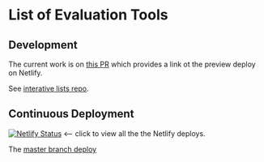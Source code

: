# List of Evaluation Tools

## Development

The current work is on [this PR](https://github.com/w3c/wai-evaluation-tools-list/pull/1) which provides a link ot the preview deploy on Netlify.

See [interative lists repo](https://github.com/w3c/wai-interactive-lists).

## Continuous Deployment

[![Netlify Status](https://api.netlify.com/api/v1/badges/ef0441b4-e316-47ea-9961-e769a5c4407e/deploy-status)](https://app.netlify.com/sites/wai-evaluation-tools-list/deploys)  <-- click to view all the the Netlify deploys.

The [master branch deploy](https://master--wai-evaluation-tools-list.netlify.app/list-of-evaluation-tools/)
